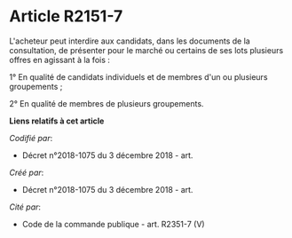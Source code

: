 # Article R2151-7

L'acheteur peut interdire aux candidats, dans les documents de la consultation, de présenter pour le marché ou certains de
ses lots plusieurs offres en agissant à la fois :

1° En qualité de candidats individuels et de membres d'un ou plusieurs groupements ;

2° En qualité de membres de plusieurs groupements.

**Liens relatifs à cet article**

_Codifié par_:

  - Décret n°2018-1075 du 3 décembre 2018 - art.

_Créé par_:

  - Décret n°2018-1075 du 3 décembre 2018 - art.

_Cité par_:

  - Code de la commande publique - art. R2351-7 (V)
